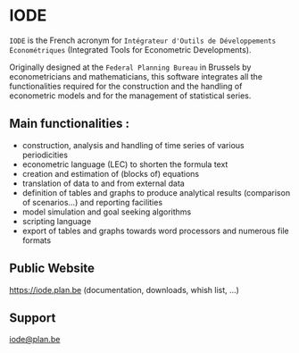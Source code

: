# IODE

`IODE` is the French acronym for `Intégrateur d'Outils de Développements Économétriques` (Integrated Tools for Econometric Developments).

Originally designed at the `Federal Planning Bureau` in Brussels by econometricians and mathematicians, this software integrates all the 
functionalities required for the construction and the handling of econometric models and for the management of statistical series.

## Main functionalities :

 - construction, analysis and handling of time series of various periodicities
 - econometric language (LEC) to shorten the formula text
 - creation and estimation of (blocks of) equations
 - translation of data to and from external data
 - definition of tables and graphs to produce analytical results (comparison of scenarios…) and reporting facilities
 - model simulation and goal seeking algorithms
 - scripting language
 - export of tables and graphs towards word processors and numerous file formats

## Public Website
https://iode.plan.be (documentation, downloads, whish list, ...)

## Support
iode@plan.be
